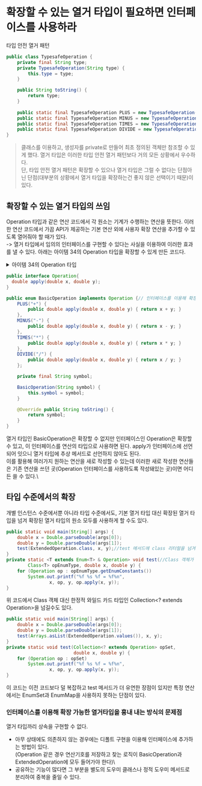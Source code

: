 확장할 수 있는 열거 타입이 필요하면 인터페이스를 사용하라
=
타입 안전 열거 패턴
```java
public class TypesafeOperation {
    private final String type;
    private TypesafeOperation(String type) {
        this.type = type;
    }

    public String toString() {
        return type;
    }
    
    public static final TypesafeOperation PLUS = new TypesafeOperation("+");
    public static final TypesafeOperation MINUS = new TypesafeOperation("-");
    public static final TypesafeOperation TIMES = new TypesafeOperation("*");
    public static final TypesafeOperation DIVIDE = new TypesafeOperation("/");
}
```
>클래스를 이용하고, 생성자를 private로 만들어 최초 정의된 객체만 참조할 수 있게 했다.
열거 타입은 이러한 타입 안전 열거 패턴보다 거의 모든 상황에서 우수하다.\
단, 타입 안전 열거 패턴은 확장할 수 있으나 열거 타입은 그럴 수 없다는 단점아닌 단점(대부분의 상황에서 열거 타입을 확장하는건 좋지 않은 선택이기 때문)이 있다.

확장할 수 있는 열거 타입의 쓰임
-
Operation 타입과 같은 연산 코드에서 각 원소는 기계가 수행하는 연산을 뜻한다. 
이러한 연산 코드에서 가끔 API가 제공하는 기본 연산 외에 사용자 확장 연산을 추가할 수 있도록 열어줘야 할 때가 있다.\
-> 열거 타입에서 임의의 인터페이스를 구현할 수 있다는 사실을 이용하여 이러한 효과를 낼 수 있다.
아래는 아이템 34의 Operation 타입을 확장할 수 있게 만든 코드다.
<details>
<summary>아이템 34의 Operation 타입</summary>
<div markdown="1">
    
```java
public enum Operation {//상수별 메서드 구현을 상수별 데이터와 결합, Operation의 toString을 재정의해 해당 연산을 뜻하는 기호를 반환받도록 함
    PLUS("+") {
        public double apply(double x, double y) { return x + y; }
    },
    MINUS("-") {
        public double apply(double x, double y) { return x - y; }
    },
    TIMES("*") {
        public double apply(double x, double y) { return x * y; }
    },
    DIVIDE("/") {
        public double apply(double x, double y) { return x / y; }
    };

    private final String symbol;

    Operation(String symbol) { this.symbol = symbol; }

    @Override public String toString() { return symbol; }

    public abstract double apply(double x, double y);
}
```
</div>
</details>

```java
public interface Operation{
  double apply(double x, double y);
}

public enum BasicOperation implements Operation {// 인터페이스를 이용해 확장 가능 열거 타입을 흉내 냈다.
    PLUS("+") {
        public double apply(double x, double y) { return x + y; }
    },
    MINUS("-") {
        public double apply(double x, double y) { return x - y; }
    },
    TIMES("*") {
        public double apply(double x, double y) { return x * y; }
    },
    DIVIDE("/") {
        public double apply(double x, double y) { return x / y; }
    };

    private final String symbol;

    BasicOperation(String symbol) {
        this.symbol = symbol;
    }

    @Override public String toString() {
        return symbol;
    }
}
```
열거 타입인 BasicOperation은 확장할 수 없지만 인터페이스인 Operation은 확장할 수 있고, 이 인터페이스를 연산의 타입으로 사용하면 된다. 
apply가 인터페이스에 선언되어 잇으니 열거 타입에 추상 메서드로 선언하지 않아도 된다.\
이를 활용해 여러가지 원하는 연산을 새로 작성할 수 있는데 이러한 새로 작성한 연산들은 기존 연산을 쓰던 곳(Operation 인터페이스를 사용하도록 작성돼있는 곳)이면 어디든 쓸 수 있다.\

## 타입 수준에서의 확장
개별 인스턴스 수준에서뿐 아니라 타입 수준에서도, 기본 열거 타입 대신 확장된 열거 타입을 넘겨 확장된 열거 타입의 원소 모두를 사용하게 할 수도 있다.
```java
public static void main(String[] args) {
    double x = Double.parseDouble(args[0]);
    double y = Double.parseDouble(args[1]);
    test(ExtendedOperation.class, x, y);//test 메서드에 class 리터럴을 넘겨 확장된 연산들이 무엇인지 알려준다
}
private static <T extends Enum<T> & Operation> void test(//Class 객체가 열거 타입인 동시에 Operation의 하위 타입이어야 한다는 뜻
        Class<T> opEnumType, double x, double y) {
    for (Operation op : opEnumType.getEnumConstants())
        System.out.printf("%f %s %f = %f%n",
                x, op, y, op.apply(x, y));
}
```
위 코드에서 Class 객체 대신 한정적 와일드 카드 타입인 Collection<? extends Operation>을 넘길수도 있다.
```java
public static void main(String[] args) {
    double x = Double.parseDouble(args[0]);
    double y = Double.parseDouble(args[1]);
    test(Arrays.asList(ExtendedOperation.values()), x, y);
}
private static void test(Collection<? extends Operation> opSet,
                         double x, double y) {
    for (Operation op : opSet)
        System.out.printf("%f %s %f = %f%n",
                x, op, y, op.apply(x, y));
}
```
이 코드는 이전 코드보다 덜 복잡하고 test 메서드가 더 유연한 장점이 있지만 특정 연산에서는 EnumSet과 EnumMap을 사용하지 못하는 단점이 있다.

### 인터페이스를 이용해 확장 가능한 열거타입을 흉내 내는 방식의 문제점
열거 타입까리 상속을 구현할 수 없다.
- 아무 상태에도 의존하지 않는 경우에는 디폴트 구현을 이용해 인터페이스에 추가하는 방법이 있다.\
(Operation 같은 경우 연산기호를 저장하고 찾는 로직이 BasicOperation과  ExtendedOperation에 모두 들어가야 한다)\
- 공유하는 기능이 많다면 그 부분을 별도의 도우미 클래스나 정적 도우미 메서드로 분리하여 중복을 줄일 수 있다.
